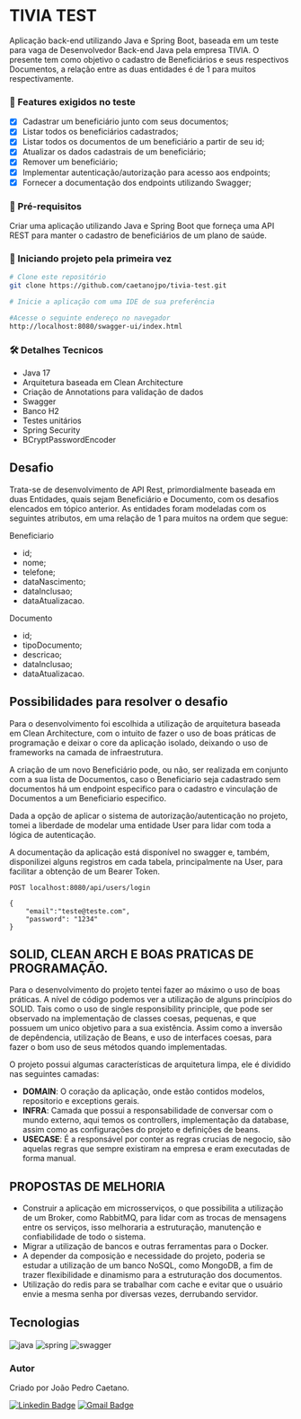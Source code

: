 # TIVIA TEST

<p>
Aplicação back-end utilizando Java e Spring Boot, baseada em um teste para vaga de Desenvolvedor Back-end Java pela empresa TIVIA. O presente tem como objetivo o cadastro de Beneficiários e seus respectivos Documentos, a relação entre as duas entidades é de 1 para muitos respectivamente.
</p>

### :pushpin: Features exigidos no teste

- [x]  Cadastrar um beneficiário junto com seus documentos;
- [x]  Listar todos os beneficiários cadastrados;
- [x]  Listar todos os documentos de um beneficiário a partir de seu id;
- [x]  Atualizar os dados cadastrais de um beneficiário;
- [x]  Remover um beneficiário;
- [x]  Implementar autenticação/autorização para acesso aos endpoints;
- [x]  Fornecer a documentação dos endpoints utilizando Swagger;

### :hammer: Pré-requisitos

Criar uma aplicação utilizando Java e Spring Boot que forneça uma API REST para manter o cadastro 
de beneficiários de um plano de saúde.

### 🎲 Iniciando projeto pela primeira vez

```bash
# Clone este repositório
git clone https://github.com/caetanojpo/tivia-test.git

# Inicie a aplicação com uma IDE de sua preferência

#Acesse o seguinte endereço no navegador
http://localhost:8080/swagger-ui/index.html

```

### 🛠 Detalhes Tecnicos

- Java 17
- Arquitetura baseada em Clean Architecture
- Criação de Annotations para validação de dados
- Swagger
- Banco H2
- Testes unitários
- Spring Security
- BCryptPasswordEncoder

## Desafio

Trata-se de desenvolvimento de API Rest, primordialmente baseada em duas Entidades, quais sejam Beneficiário e Documento, com os desafios elencados em tópico anterior. As entidades foram modeladas com os seguintes atributos, em uma relação de 1 para muitos na ordem que segue:

Beneficiario
- id;
- nome;
- telefone;
- dataNascimento;
- dataInclusao;
- dataAtualizacao.

Documento
- id;
- tipoDocumento;
- descricao;
- dataInclusao;
- dataAtualizacao.


## Possibilidades para resolver o desafio

<p>Para o desenvolvimento foi escolhida a utilização de arquitetura baseada em Clean Architecture, com o intuito de fazer o uso de boas práticas de programação e deixar o core da aplicação isolado, deixando o uso de frameworks na camada de infraestrutura.</p>
<p>A criação de um novo Beneficiário pode, ou não, ser realizada em conjunto com a sua lista de Documentos, caso o Beneficiario seja cadastrado sem documentos há um endpoint especifico para o cadastro e vinculação de Documentos a um Beneficiario especifico.</p>
<p>Dada a opção de aplicar o sistema de autorização/autenticação no projeto, tomei a liberdade de modelar uma entidade User para lidar com toda a lógica de autenticação.</p>
<p>A documentação da aplicação está disponível no swagger e, também, disponilizei alguns registros em cada tabela, principalmente na User, para facilitar a obtenção de um Bearer Token.</p>


```
POST localhost:8080/api/users/login

{
    "email":"teste@teste.com",
    "password": "1234"
}
```


## SOLID, CLEAN ARCH E BOAS PRATICAS DE PROGRAMAÇÃO.
<p>
Para o desenvolvimento do projeto tentei fazer ao máximo o uso de boas práticas. 
A nível de código podemos ver a utilização de alguns princípios do SOLID.
Tais como o uso de single responsibility principle, que pode ser observado na implementação de classes
coesas, pequenas, e que possuem um unico objetivo para a sua existência. Assim como a inversão de depêndencia,
utilização de Beans, e uso de interfaces coesas, para fazer o bom uso de seus métodos quando implementadas.
</p>

<p>
O projeto possui algumas características de arquitetura limpa, ele é dividido
nas seguintes camadas:
</p>

- **DOMAIN**: O coração da aplicação, onde estão contidos modelos, repositorio e exceptions gerais.
- **INFRA**: Camada que possui a responsabilidade de conversar com o mundo externo, aqui temos os
controllers, implementação da database, assim como as configurações do projeto e definições de beans.
- **USECASE**: É a responsável por conter as regras crucias de negocio,
são aquelas regras que sempre existiram na empresa e eram executadas de forma manual.


## PROPOSTAS DE MELHORIA

- Construir a aplicação em microsserviços, o que possibilita a utilização de um Broker, como RabbitMQ, para lidar com as trocas de mensagens entre os serviços,
isso melhoraria a estruturação, manutenção e confiabilidade de todo o sistema.
- Migrar a utilização de bancos e outras ferramentas para o Docker.
- A depender da composição e necessidade do projeto, poderia se estudar a utilização de um banco NoSQL, como MongoDB,
a fim de trazer flexibilidade e dinamismo para a estruturação dos documentos.
- Utilização do redis para se trabalhar com cache e evitar que o usuário envie a mesma senha por diversas vezes,
derrubando servidor.

## Tecnologias

<div style="display: inline_block">
  <img align="center" alt="java" src="https://img.shields.io/badge/java-%23ED8B00.svg?style=for-the-badge&logo=java&logoColor=white" />
  <img align="center" alt="spring" src="https://img.shields.io/badge/spring-%236DB33F.svg?style=for-the-badge&logo=spring&logoColor=white" />
  <img align="center" alt="swagger" src="https://img.shields.io/badge/-Swagger-%23Clojure?style=for-the-badge&logo=swagger&logoColor=white" />
</div>

### Autor

Criado por João Pedro Caetano.

[![Linkedin Badge](https://img.shields.io/badge/-Leonardo-blue?style=flat-square&logo=Linkedin&logoColor=white&link=https://www.linkedin.com/in/leonardo-rodrigues-dantas/)](https://www.linkedin.com/in/caetanojpo/)
[![Gmail Badge](https://img.shields.io/badge/-leonardordnt1317@gmail.com-c14438?style=flat-square&logo=Gmail&logoColor=white&link=mailto:caetanojpo@gmail.com)](mailto:caetanojpo@gmail.com)
